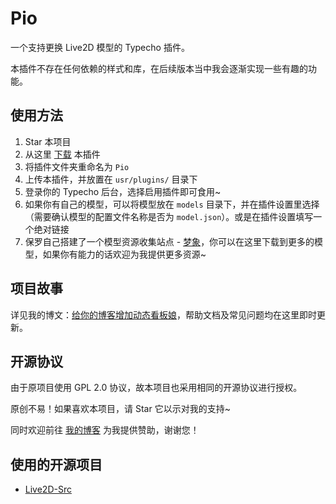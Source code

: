 # Pio
一个支持更换 Live2D 模型的 Typecho 插件。

本插件不存在任何依赖的样式和库，在后续版本当中我会逐渐实现一些有趣的功能。

## 使用方法
1. Star 本项目
2. 从这里 [下载](https://github.com/Dreamer-Paul/Pio/archive/master.zip) 本插件
3. 将插件文件夹重命名为 `Pio`
4. 上传本插件，并放置在 `usr/plugins/` 目录下
5. 登录你的 Typecho 后台，选择启用插件即可食用~
6. 如果你有自己的模型，可以将模型放在 `models` 目录下，并在插件设置里选择（需要确认模型的配置文件名称是否为 `model.json`）。或是在插件设置填写一个绝对链接
7. 保罗自己搭建了一个模型资源收集站点 - [梦象](https://mx-model.ga)，你可以在这里下载到更多的模型，如果你有能力的话欢迎为我提供更多资源~

## 项目故事
详见我的博文：[给你的博客增加动态看板娘](https://paugram.com/coding/add-poster-girl-with-plugin.html)，帮助文档及常见问题均在这里即时更新。

## 开源协议
由于原项目使用 GPL 2.0 协议，故本项目也采用相同的开源协议进行授权。

原创不易！如果喜欢本项目，请 Star 它以示对我的支持~

同时欢迎前往 [我的博客](https://paugram.com/about.html#donate) 为我提供赞助，谢谢您！

## 使用的开源项目
 - [Live2D-Src](https://github.com/journey-ad/live2d_src)